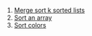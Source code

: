  1. [Merge sort k sorted lists](https://leetcode.com/problems/merge-k-sorted-lists/description/)
 2. [Sort an array](https://leetcode.com/problems/sort-an-array/)
 3. [Sort colors](https://leetcode.com/problems/sort-colors/)